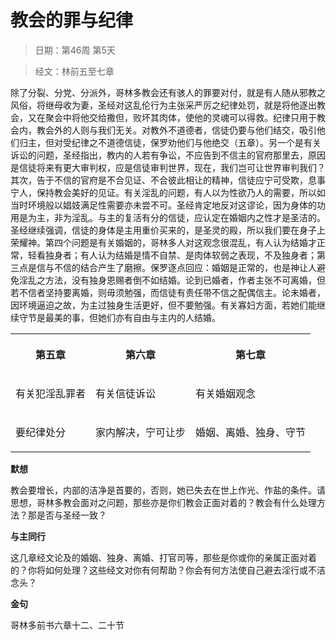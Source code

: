 # 教会的罪与纪律

> 日期：第46周 第5天

> 经文：林前五至七章

除了分裂、分党、分派外，哥林多教会还有骇人的罪要对付，就是有人随从邪教之风俗，将继母收为妻，圣经对这乱伦行为主张采严厉之纪律处罚，就是将他逐出教会，又在聚会中将他交给撒但，败坏其肉体，使他的灵魂可以得救。纪律只用于教会内，教会外的人则与我们无关。对教外不道德者，信徒仍要与他们结交，吸引他们归主，但对受纪律之不道德信徒，保罗劝他们与他绝交（五章）。另一个是有关诉讼的问题，圣经指出，教内的人若有争讼，不应告到不信主的官府那里去，原因是信徒将来有更大审判权，应是信徒审判世界，现在，我们岂可让世界审判我们？其次，告于不信的官府是不合见证、不合彼此相让的精神，信徒应宁可受欺，息事宁人，保持教会美好的见证。有关淫乱的问题，有人以为性欲乃人的需要，所以如当时环境般以娼妓满足性需要亦未尝不可。圣经肯定地反对这谬论，因为身体的功用是为主，非为淫乱。与主的复活有分的信徒，应认定在婚姻内之性才是圣洁的。圣经继续强调，信徒的身体是主用重价买来的，是圣灵的殿，所以我们要在身子上荣耀神。第四个问题是有关婚姻的，哥林多人对这观念很混乱，有人认为结婚才正常，轻看独身者；有人认为结婚是情不自禁、是肉体软弱之表现，不及独身者；第三点是信与不信的结合产生了磨擦。保罗逐点回应：婚姻是正常的，也是神让人避免淫乱之方法，没有独身恩赐者倒不如结婚。论到已婚者，作者主张不可离婚，但若不信者坚持要离婚，则毋须勉强，而信徒有责任带不信之配偶信主。论未婚者，因环境逼迫之故，为主过独身生活更好，但不要勉强。有关寡妇方面，若她们能继续守节是最美的事，但她们亦有自由与主内的人结婚。

<table>
 <tbody>
  <tr>
   <th><p>第五章</p></th>
   <th><p>第六章</p></th>
   <th><p>第七章</p></th>
  </tr>
  <tr>
   <td><p>有关犯淫乱罪者</p></td>
   <td><p>有关信徒诉讼</p></td>
   <td><p>有关婚姻观念</p></td>
  </tr>
  <tr>
   <td><p>要纪律处分</p></td>
   <td><p>家内解决，宁可让步</p></td>
   <td><p>婚姻、离婚、独身、守节</p></td>
  </tr>
 </tbody>
</table>

**默想**

教会要增长，内部的洁净是首要的，否则，她已失去在世上作光、作盐的条件。请思想，哥林多教会面对之问题，那些亦是你们教会正面对着的？教会有什么处理方法？那是否与圣经一致？

**与主同行**

这几章经文论及的婚姻、独身、离婚、打官司等，那些是你或你的亲属正面对着的？你将如何处理？这些经文对你有何帮助？你会有何方法使自己避去淫行或不洁念头？

**金句**

哥林多前书六章十二、二十节



